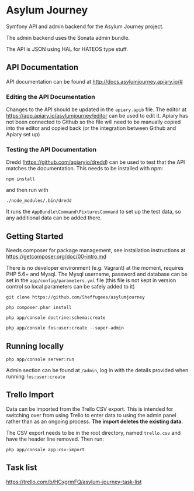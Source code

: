 # Asylum Journey

Symfony API and admin backend for the Asylum Journey project.

The admin backend uses the Sonata admin bundle.

The API is JSON using HAL for HATEOS type stuff. 

## API Documentation

API documentation can be found at http://docs.asylumjourney.apiary.io/#

### Editing the API Documentation

Changes to the API should be updated in the `apiary.apib` file. The editor at https://app.apiary.io/asylumjourney/editor
can be used to edit it. Apiary has not been connected to Github so the file will need to be manually copied into the editor
and copied back (or the integration between Github and Apiary set up)

### Testing the API Documentation

Dredd (https://github.com/apiaryio/dredd) can be used to test that the API matches the documentation. 
This needs to be installed with npm:

```
npm install
```

and then run with 

```
./node_modules/.bin/dredd
```

It runs the `AppBundle\Command\FixturesCommand` to set up the test data, so any additional data can be added there. 

## Getting Started

Needs composer for package management, see installation instructions at https://getcomposer.org/doc/00-intro.md

There is no developer environment (e.g. Vagrant) at the moment, requires PHP 5.6+ and Mysql.
The Mysql username, password and database can be set in the `app/config/parameters.yml` file
(this file is not kept in version control so local parameters can be
 safely added to it)

```
git clone https://github.com/Sheffugees/asylumjourney

php composer.phar install

php app/console doctrine:schema:create

php app/console fos:user:create --super-admin
```

## Running locally

```
php app/console server:run
```

Admin section can be found at `/admin`, log in with the details provided when running `fos:user:create`

## Trello Import

Data can be imported from the Trello CSV export. This is intended for switching over from using Trello 
to enter data to using the admin panel rather than as an ongoing process. **The import deletes the existing
data.**

The CSV export needs to be in the root directory, named `trello.csv` and have the header line removed.
Then run:

```
php app/console app:csv-import
```

## Task list

https://trello.com/b/HCxgrmFQ/asylum-journey-task-list

